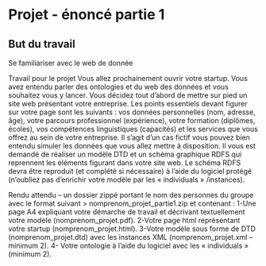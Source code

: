 Projet - énoncé partie 1
========================
But du travail
--------------
Se familiariser avec le web de donnée


Travail pour le projet
Vous allez prochainement ouvrir votre startup. Vous avez entendu parler des ontologies et du web des données et vous souhaitez vous y lancer.
Vous décidez tout d’abord de mettre sur pied un site web présentant votre entreprise. 
Les points essentiels devant figurer sur votre page sont les suivants : vos données personnelles (nom, adresse, âge), votre parcours professionnel (expérience), votre formation (diplômes, écoles), vos compétences linguistiques (capacités) et les services que vous offrez au sein de votre entreprise.
Il s’agit d’un cas fictif vous pouvez bien entendu simuler les données que vous allez mettre à disposition.
Il vous est demandé de réaliser un modèle DTD et un schéma graphique RDFS qui reprennent les éléments figurant dans votre site web. Le schéma RDFS devra être reproduit (et complété si nécessaire) à l’aide du logiciel protégé (n’oubliez pas d’enrichir votre modèle par les « individuals » /instances).


Rendu attendu – un dossier zippé portant le nom des personnes du groupe avec le format suivant >
nomprenom_projet_partie1.zip et contenant :
    1-Une page A4 expliquant votre démarche de travail et décrivant textuellement votre modèle (nomprenom_projet.pdf).
    2-Votre page html représentant votre startup (nomprenom_projet.html).
    3-Votre modèle sous forme de DTD (nomprenom_projet.dtd) avec les instances XML (nomprenom_projet.xml – minimum 2).
    4- Votre ontologie à l’aide du logiciel avec les « individuals » (minimum 2).